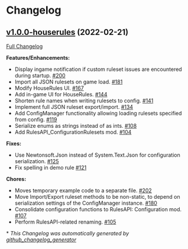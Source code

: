 # Changelog

## [v1.0.0-houserules](https://github.com/orendain/demeomods/tree/v1.0.0-houserules) (2022-02-21)

[Full Changelog](https://github.com/orendain/demeomods/compare/faa2e50c1fdc985e4bf0383f16ef8980eb1580b9...v1.0.0-houserules)

**Features/Enhancements:**

- Display ingame notification if custom ruleset issues are encountered during startup. [\#200](https://github.com/orendain/DemeoMods/pull/200)
- Import all JSON rulesets on game load. [\#181](https://github.com/orendain/DemeoMods/pull/181)
- Modify HouseRules UI. [\#167](https://github.com/orendain/DemeoMods/pull/167)
- Add in-game UI for HouseRules. [\#144](https://github.com/orendain/DemeoMods/pull/144)
- Shorten rule names when writing rulesets to config. [\#141](https://github.com/orendain/DemeoMods/pull/141)
- Implement full JSON ruleset export/import. [\#134](https://github.com/orendain/DemeoMods/pull/134)
- Add ConfigManager functionality allowing loading rulesets specified from config. [\#119](https://github.com/orendain/DemeoMods/pull/119)
- Serialize enums as strings instead of as ints. [\#108](https://github.com/orendain/DemeoMods/pull/108)
- Add RulesAPI\_ConfigurationRulesets mod. [\#104](https://github.com/orendain/DemeoMods/pull/104)

**Fixes:**

- Use Newtonsoft.Json instead of System.Text.Json for configuration serialization. [\#125](https://github.com/orendain/DemeoMods/pull/125)
- Fix spelling in demo rule [\#121](https://github.com/orendain/DemeoMods/pull/121)

**Chores:**

- Moves temporary example code to a separate file. [\#202](https://github.com/orendain/DemeoMods/pull/202)
- Move Import/Export ruleset methods to be non-static, to depend on serialization settings of the ConfigManager instance. [\#180](https://github.com/orendain/DemeoMods/pull/180)
- Consolidate configuration functions to RulesAPI: Configuration mod. [\#107](https://github.com/orendain/DemeoMods/pull/107)
- Perform RulesAPI-related renaming. [\#105](https://github.com/orendain/DemeoMods/pull/105)



\* *This Changelog was automatically generated by [github_changelog_generator](https://github.com/github-changelog-generator/github-changelog-generator)*
